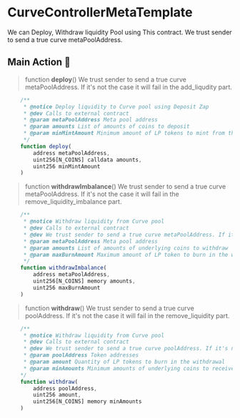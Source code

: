 # CurveControllerMetaTemplate

We can Deploy, Withdraw liquidity Pool using This contract.
We trust sender to send a true curve metaPoolAddress.

## Main Action 🔧

> function **deploy**()
We trust sender to send a true curve metaPoolAddress.
If it's not the case it will fail in the add_liqudity part.

```js
    /**
     * @notice Deploy liquidity to Curve pool using Deposit Zap
     * @dev Calls to external contract
     * @param metaPoolAddress Meta pool address
     * @param amounts List of amounts of coins to deposit
     * @param minMintAmount Minimum amount of LP tokens to mint from the deposit
     */
    function deploy(
        address metaPoolAddress,
        uint256[N_COINS] calldata amounts,
        uint256 minMintAmount
    )
```

> function **withdrawImbalance**()
We trust sender to send a true curve metaPoolAddress. 
If it's not the case it will fail in the remove_liquidity_imbalance part.

```js
    /**
     * @notice Withdraw liquidity from Curve pool
     * @dev Calls to external contract
     * @dev We trust sender to send a true curve metaPoolAddress. If it's not the case it will fail in the remove_liquidity_imbalance part.
     * @param metaPoolAddress Meta pool address
     * @param amounts List of amounts of underlying coins to withdraw
     * @param maxBurnAmount Maximum amount of LP token to burn in the withdrawal
     */
    function withdrawImbalance(
        address metaPoolAddress,
        uint256[N_COINS] memory amounts,
        uint256 maxBurnAmount
    )
```

> function **withdraw**()
We trust sender to send a true curve poolAddress. 
If it's not the case it will fail in the remove_liquidity part.

```js
    /** 
     * @notice Withdraw liquidity from Curve pool
     * @dev Calls to external contract
     * @dev We trust sender to send a true curve poolAddress. If it's not the case it will fail in the remove_liquidity part.
     * @param poolAddress Token addresses
     * @param amount Quantity of LP tokens to burn in the withdrawal
     * @param minAmounts Minimum amounts of underlying coins to receive
    */
    function withdraw(
        address poolAddress,
        uint256 amount,
        uint256[N_COINS] memory minAmounts
    )
```